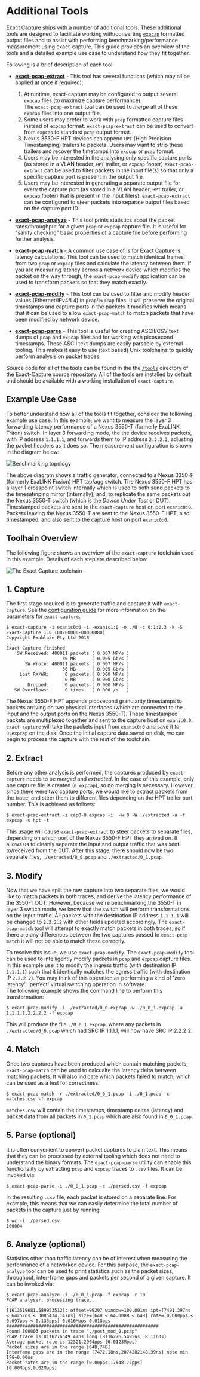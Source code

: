 # Additional Tools

Exact Capture ships with a number of additional tools. 
These additional tools are designed to facilitate working with/converting [`expcap`](../expcap.md) formatted output files and to assist with performing benchmarking/performance measurement using exact-capture.
This guide provides an overview of the tools and a detailed example use case to understand how they fit together.

Following is a brief description of each tool:
* **[exact-pcap-extract](extract.md)** - This tool has several functions (which may all be applied at once if required): 
  1) At runtime, exact-capture may be configured to output several `expcap` files (to maximize capture performance).  
	 The `exact-pcap-extract` tool can be used to *merge* all of these `expcap` files into one output file. 
  2) Some users may prefer to work with `pcap` formatted capture files instead of `expcap` format.
     `exact-pcap-extract` can be used to convert from `expcap` to standard `pcap` output format. 
  3) Nexus 3550-F HPT devices can append `HPT` (High Precision Timestamping) trailers to packets. 
     Users may want to strip these trailers and recover the timetamps into `expcap` or `pcap` format. 
  4) Users may be interested in the analysing only specific capture ports (as stored in a VLAN header, `HPT` trailer, or `expcap` footer)
     `exact-pcap-extract` can be used to filter packets in the input file(s) so that only a specific capture port is present in the output file. 
  5) Users may be interested in generating a separate output file for every the capture port (as stored in a VLAN header, `HPT` trailer, or `expcap` footer) that is present in the input file(s).
     `exact-pcap-extract` can be configured to steer packets into separate output files based on the capture port ID.

* **[exact-pcap-analyze](analyze.md)** - This tool prints statistics about the packet rates/throughput for a given `pcap` or `expcap` capture file.
  It is useful for "sanity checking" basic properties of a capture file before performing further analysis.
     
* **[exact-pcap-match](match.md)** - A common use case of is for Exact Capture is latency calculations.
  This tool can be used to match identical frames from two `pcap` or `expcap` files and calculate the latency between them.
  If you are measuring latency across a network device which modifies the packet on the way through, the `exact-pcap-modify` application can be used to transform packets so that they match exactly. 

* **[exact-pcap-modify](modify.md)** - This tool can be used to filter and modify header values (Ethernet/IPv4/L4) in `pcap`/`expcap` files.
  It will preserve the original timestamps and capture ports in the packets it modifies which means that it can be used to allow `exact-pcap-match` to match packets that have been modified by network device.

* **[exact-pcap-parse](parse.md)**  - This tool is useful for creating ASCII/CSV text dumps of `pcap` and `expcap` files and for working with picosecond timestamps.
  These ASCII text dumps are easily parsable by external tooling.
  This makes it easy to use (text based) Unix toolchains to quickly perform analysis on packet traces.
  
Source code for all of the tools can be found in the the [`/tools`](https://github.com/exablaze-oss/exact-capture/tree/master/tools) directory of the Exact-Capture source repository.
All of the tools are installed by default and should be available with a working installation of `exact-capture`.

## Example Use Case
To better understand how all of the tools fit together, consider the following example use case. 
In this example, we want to measure the layer 3 forwarding latency performance of a Nexus 3550-T (formerly ExaLINK Triton) switch.
In layer 3 forwarding mode, the the device receives packets, with IP address `1.1.1.1`, and forwards them to IP address `2.2.2.2`, adjusting the packet headers as it does so. 
The measurement configuration is shown in the diagram below:

![Benchmarking topology](../img/exact-capture-eg-topo.png)

The above diagram shows a traffic generator, connected to a Nexus 3350-F (formerly ExaLINK Fusion) HPT tap/agg switch.
The Nexus 3550-F HPT has a layer 1 crosspoint switch internally which is used to both send packets to the timesatmping mirror (internally), and, to replicate the same packets out the Nexus 3550-T switch (which is the *Device Under Test*  or DUT).
Timestamped packets are sent to the `exact-capture` host on port `exanic0:0`.
Packets leaving the Nexus 3550-T are sent to the Nexus 3550-F HPT, also timestamped, and also sent to the capture host on port `exanic0:0`.


## Toolhain Overview

The following figure shows an overview of the `exact-capture` toolchain used in this example.
Details of each step are described below. 

![The Exact Capture toolchain](../img/exact-capture-toolchain.png)


## 1. Capture

The first stage required is to generate traffic and capture it with `exact-capture`.
See the [configuration guide](../config.md) for more information on the parameters for `exact-capture`.

```
$ exact-capture -i exanic0:0 -i -exanic1:0 -o ./0 -c 0:1:2,3 -k -S
Exact-Capture 1.0 (00200000-00000080)
Copyright Exablaze Pty Ltd 2018
...
Exact Capture finished
    SW Received: 400011 packets ( 0.007 MP/s )
                     30 MB      ( 0.005 Gb/s )
       SW Wrote: 400011 packets ( 0.007 MP/s )
                     30 MB      ( 0.005 Gb/s )
     Lost RX/WR:      0 packets ( 0.000 MP/s )
                      0 MB      ( 0.000 Gb/s )
        Dropped:      0 packets ( 0.000 MP/s )
   SW Overflows:      0 times   ( 0.000 /s   )
```

The Nexus 3550-F HPT appends picosecond granularity timestamps to packets arriving on two physical interfaces (which are connected to the input and the output ports on the Nexus 3550-T). 
These timestamped packets are multiplexed together and sent to the capture host on `exanic0:0`. 
`exact-capture` will take the packets input from `exanic0:0` and save it to `0.expcap` on the disk.
Once the initial capture data saved on disk, we can begin to process the capture with the rest of the toolchain.

## 2. Extract

Before any other analysis is performed, the captures produced by `exact-capture` needs to be *merged* and *extracted*. 
In the case of this example, only one capture file is created (`0.expcap`), so no merging is necessary. 
However, since there were two capture ports, we would like to extract packets from the trace, and steer them to different files depending on the HPT trailer port number.
This is achieved as follows:

```
$ exact-pcap-extract -i cap0-0.expcap -i  -w 0 -W ./extracted -a -f expcap -s hpt -t
```

This usage will cause `exact-pcap-extract` to steer packets to separate files, depending on which port of the Nexus 3550-F HPT they arrived on.
It allows us to cleanly separate the input and output traffic that was sent to/received from the DUT.
After this stage, there should now be two separate files, `./extracted/0_0.pcap` and `./extracted/0_1.pcap`.

## 3. Modify

Now that we have split the raw capture into two separate files, we would like to match packets in both traces, and derive the latency performance of the 3550-T DUT.
However, because we're benchmarking the 3550-T in layer 3 switch mode, we know that the switch will perform transformations on the input traffic. 
All packets with the destination IP address `1.1.1.1` will be changed to `2.2.2.2` with other fields updated accordingly.
The `exact-pcap-match` tool will attempt to exactly match packets in both traces, so if there are any differences between the two captures passed to `exact-pcap-match` it will not be able to match these correctly.

To resolve this issue, we use `exact-pcap-modify`. 
The `exact-pcap-modify` tool can be used to intelligently modify packets in `pcap` and `expcap` capture files.
In this example use it to modify the ingress traffic (with destination IP `1.1.1.1`) such that it identically matches the egress traffic (with destination IP `2.2.2.2`).
You may think of this operation as performing a kind of 'zero latency', 'perfect' virtual switching operation in software.  
The following example shows the command line to perform this transformation: 

```
$ exact-pcap-modify -i ./extracted/0_0.expcap -w ./0_0_1.expcap -a 1.1.1.1,2.2.2.2 -f expcap
```

This will produce the file `./0_0_1.expcap`, where any packets in `./extracted/0_0.pcap` which had SRC IP 1.1.1.1, will now have SRC IP 2.2.2.2.

## 4. Match

Once two captures have been produced which contain matching packets, `exact-pcap-match` can be used to calcualte the latency delta between matching packets.
It will also indicate which packets failed to match, which can be used as a test for correctness.

```
$ exact-pcap-match -r ./extracted/0_0_1.pcap -i ./0_1.pcap -c matches.csv -f expcap
```

`matches.csv` will contain the timestamps, timestamp deltas (latency) and packet data from all packets in `0_1.pcap` which are also found in `0_0_1.pcap`.

## 5. Parse  (optional) 

It is often convenient to convert packet captures to plain text. 
This means that they can be processed by external tooling which does not need to understand the binary formats.
The `exact-pcap-parse` utility can enable this functionality by extracting `pcap` and `expcap` traces to `.csv` files.
It can be invoked via:

```
$ exact-pcap-parse -i ./0_0_1.pcap -c ./parsed.csv -f expcap
```

In the resulting `.csv` file, each packet is stored on a separate line.
For example, this means that we can easily determine the total number of packets in the capture just by running:

```
$ wc -l ./parsed.csv
100004
```

## 6. Analyze (optional)

Statistics other than traffic latency can be of interest when measuring the performance of a networked device.
For this purpose, the `exact-pcap-analyze` tool can be used to print statistics such as the packet sizes, throughput, inter-frame gaps and packets per second of a given capture.
It can be invoked via:

```
$ exact-pcap-analyze -i ./0_0_1.pcap -f expcap -r 10
PCAP analyser, processing trace...
...
[1613519681.589953512]: offset=99207 window=100.001ms ipt=[7491.397ns < 64252ns < 3085434.147ns] size=[64B < 64.000B < 64B] rate=[0.000pps < 0.097pps < 0.133pps] 0.016Mpps 0.01Gbps
#########################################################
Found 100003 packets in trace "./post_mod_0.pcap"
PCAP trace is 8116276549.47ns long (8116276.5495us, 8.1163s)
Average packet rate is 12321.2904pps (0.0123Mpps)
Packet sizes are in the range [64B,74B]
Interfame gaps are in the range [7472.18ns,2074282148.39ns] note min IFG=0.00ns
Packet rates are in the range [0.00pps,17548.77pps] [0.00Mpps,0.02Mpps]
```
